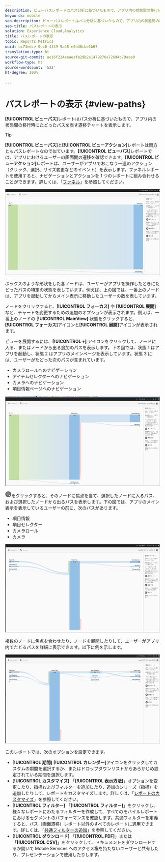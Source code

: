 ```yaml
---
description: ビューパスレポートはパス分析に基づいたもので、アプリ内の状態間の移行時にたどったパスを表す遷移チャートを表示します。
keywords: mobile
seo-description: ビューパスレポートはパス分析に基づいたもので、アプリ内の状態間の移行時にたどったパスを表す遷移チャートを表示します。
seo-title: パスレポートの表示
solution: Experience Cloud,Analytics
title: パスレポートの表示
topic: Reports,Metrics
uuid: bc73edce-0cc0-4349-9a48-e0a40cbe1b67
translation-type: ht
source-git-commit: ae16f224eeaeefa29b2e1479270a72694c79aaa0
workflow-type: ht
source-wordcount: '522'
ht-degree: 100%

---
```



# パスレポートの表示 {#view-paths}

**[!UICONTROL ビューパス]**&#x200B;レポートはパス分析に基づいたもので、アプリ内の状態間の移行時にたどったパスを表す遷移チャートを表示します。

>[!TIP]
>
>**[!UICONTROL ビューパス]**&#x200B;と&#x200B;**[!UICONTROL ビューアクション]**&#x200B;レポートは両方ともパスレポートなので似ています。**[!UICONTROL ビューパス]**&#x200B;レポートでは、アプリにおけるユーザーの画面間の遷移を確認できます。**[!UICONTROL ビューアクション]**&#x200B;レポートは、ユーザーがアプリでおこなう一連のアクション（クリック、選択、サイズ変更などのイベント）を表示します。ファネルレポートを使用すると、ナビゲーションとアクションを 1 つのレポートに組み合わせることができます。詳しくは、「[ファネル](/help/using/usage/reports-funnel.md)」を参照してください。

![ビューパス](assets/view_paths.png)

ボックスのような形状をした各ノードは、ユーザーがアプリを操作したときにたどったパスの特定の状態を表しています。例えば、上の図では、一番上のノードは、アプリを起動してからメイン表示に移動したユーザーの数を表しています。

ノードをクリックすると、**[!UICONTROL フォーカス]** や **[!UICONTROL 展開]** など、チャートを変更するための追加のオプションが表示されます。例えば、一番上のノードの **[!UICONTROL MainView]** 状態をクリックすると、**[!UICONTROL フォーカス]**&#x200B;アイコンと&#x200B;**[!UICONTROL 展開]**&#x200B;アイコンが表示されます。

ビューを展開するには、**[!UICONTROL +]** アイコンをクリックして、ノードに入る、またはノードから出る追加のパスを表示します。下の図では、状態 1 はアプリを起動し、状態 2 はアプリのメインページを表示しています。状態 3 には、ユーザーがたどった次のパスが含まれています。

* カメラロールへのナビゲーション
* アイテムセレクターへのナビゲーション
* カメラへのナビゲーション
* 項目情報ページへのナビゲーション

![](assets/view_paths_expand.png)

![フォーカスアイコン](assets/icon_focus.png)をクリックすると、そのノードに焦点を当て、選択したノードに入るパス、および選択したノードから出るパスを表示します。下の図では、アプリのメイン表示を表示しているユーザーの前に、次のパスがあります。

* 項目情報
* 項目セレクター
* カメラロール
* カメラ

![パスフォーカスの表示](assets/view_paths_focus.png)

複数のノードに焦点を合わせたり、ノードを展開したりして、ユーザーがアプリ内でたどるパスを詳細に表示できます。以下に例を示します。

![ビューパスマルチ](assets/view_paths_mult.png)

このレポートでは、次のオプションを設定できます。

* **[!UICONTROL 期間]**
**[!UICONTROL カレンダー]**&#x200B;アイコンをクリックしてカスタムの期間を選択するか、またはドロップダウンリストからあらかじめ設定されている期間を選択します。
* **[!UICONTROL カスタマイズ]**
「**[!UICONTROL 表示方法]**」オプションを変更したり、指標およびフィルターを追加したり、追加のシリーズ（指標）を追加したりして、レポートをカスタマイズします。詳しくは、「[レポートのカスタマイズ](/help/using/usage/reports-customize/reports-customize.md)」を参照してください。
* **[!UICONTROL フィルター]**
「**[!UICONTROL フィルター]**」をクリックし、様々なレポートにわたるフィルターを作成して、すべてのモバイルレポートにおけるセグメントのパフォーマンスを確認します。共通フィルターを定義すると、パス（画面遷移）レポート以外のすべてのレポートに適用できます。詳しくは、「[共通フィルターの追加](/help/using/usage/reports-customize/t-sticky-filter.md)」を参照してください。
* **[!UICONTROL ダウンロード]**
「**[!UICONTROL PDF]**」または「**[!UICONTROL CSV]**」をクリックして、ドキュメントをダウンロードするか開いて Mobile Services へのアクセス権を持たないユーザーと共有したり、プレゼンテーションで使用したりします。